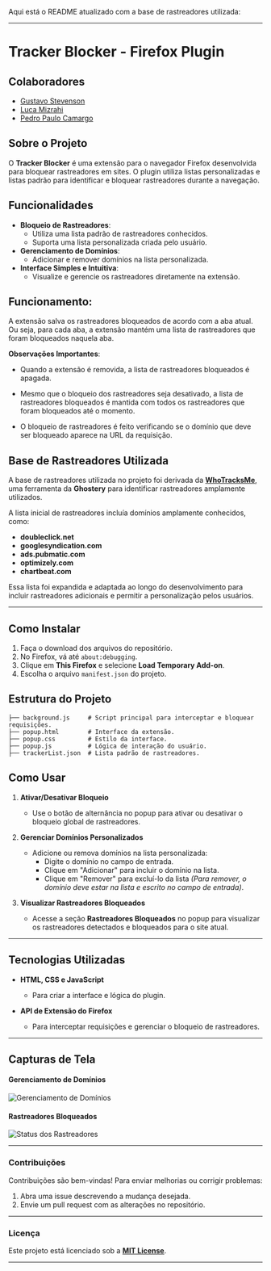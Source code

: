 Aqui está o README atualizado com a base de rastreadores utilizada:

---

# Tracker Blocker - Firefox Plugin

## Colaboradores
- [Gustavo Stevenson](https://github.com/gustavoeso)
- [Luca Mizrahi](https://github.com/LucaMizrahi)
- [Pedro Paulo Camargo](https://github.com/PedroPauloMorenoCamargo)

## Sobre o Projeto
O **Tracker Blocker** é uma extensão para o navegador Firefox desenvolvida para bloquear rastreadores em sites. O plugin utiliza listas personalizadas e listas padrão para identificar e bloquear rastreadores durante a navegação.

## Funcionalidades
- **Bloqueio de Rastreadores**:
  - Utiliza uma lista padrão de rastreadores conhecidos.
  - Suporta uma lista personalizada criada pelo usuário.
- **Gerenciamento de Domínios**:
  - Adicionar e remover domínios na lista personalizada.
- **Interface Simples e Intuitiva**:
  - Visualize e gerencie os rastreadores diretamente na extensão.

## Funcionamento:

A extensão salva os rastreadores bloqueados de acordo com a aba atual. Ou seja, para cada aba, a extensão mantém uma lista de rastreadores que foram bloqueados naquela aba. 

**Observações Importantes**:

- Quando a extensão é removida, a lista de rastreadores bloqueados é apagada. 

- Mesmo que o bloqueio dos rastreadores seja desativado, a lista de rastreadores bloqueados é mantida com todos os rastreadores que foram bloqueados até o momento.

- O bloqueio de rastreadores é feito verificando se o domínio que deve ser bloqueado aparece na URL da requisição.

## Base de Rastreadores Utilizada

A base de rastreadores utilizada no projeto foi derivada da **[WhoTracksMe](https://www.ghostery.com/whotracksme/trackers)**, uma ferramenta da **Ghostery** para identificar rastreadores amplamente utilizados.  

A lista inicial de rastreadores incluía domínios amplamente conhecidos, como:
- **doubleclick.net**
- **googlesyndication.com**
- **ads.pubmatic.com**
- **optimizely.com**
- **chartbeat.com**

Essa lista foi expandida e adaptada ao longo do desenvolvimento para incluir rastreadores adicionais e permitir a personalização pelos usuários.

---

## Como Instalar
1. Faça o download dos arquivos do repositório.
2. No Firefox, vá até `about:debugging`.
3. Clique em **This Firefox** e selecione **Load Temporary Add-on**.
4. Escolha o arquivo `manifest.json` do projeto.

## Estrutura do Projeto
```plaintext
├── background.js     # Script principal para interceptar e bloquear requisições.
├── popup.html        # Interface da extensão.
├── popup.css         # Estilo da interface.
├── popup.js          # Lógica de interação do usuário.
├── trackerList.json  # Lista padrão de rastreadores.
```

## **Como Usar**

1. **Ativar/Desativar Bloqueio**  
   - Use o botão de alternância no popup para ativar ou desativar o bloqueio global de rastreadores.  

2. **Gerenciar Domínios Personalizados**  
   - Adicione ou remova domínios na lista personalizada:
     - Digite o domínio no campo de entrada.
     - Clique em "Adicionar" para incluir o domínio na lista.
     - Clique em "Remover" para excluí-lo da lista *(Para remover, o domínio deve estar na lista e escrito no campo de entrada)*.

3. **Visualizar Rastreadores Bloqueados**  
   - Acesse a seção **Rastreadores Bloqueados** no popup para visualizar os rastreadores detectados e bloqueados para o site atual.  

---

## **Tecnologias Utilizadas**

- **HTML, CSS e JavaScript**  
  - Para criar a interface e lógica do plugin.  

- **API de Extensão do Firefox**  
  - Para interceptar requisições e gerenciar o bloqueio de rastreadores.  

---

## **Capturas de Tela**

#### Gerenciamento de Domínios
![Gerenciamento de Domínios](./screenshots/domains-management.png)

#### Rastreadores Bloqueados
![Status dos Rastreadores](./screenshots/trackers-status.png)

---

### **Contribuições**

Contribuições são bem-vindas! Para enviar melhorias ou corrigir problemas:  

1. Abra uma issue descrevendo a mudança desejada.  
2. Envie um pull request com as alterações no repositório.  

---

### **Licença**

Este projeto está licenciado sob a **[MIT License](./LICENSE)**.  

--- 